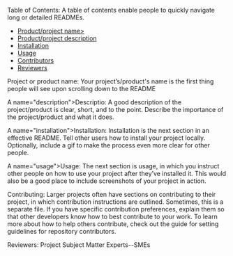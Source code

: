  
Table of Contents: A table of contents enable people to quickly navigate long or detailed READMEs.
<ul>
  <li><a href="#name">Product/project name></a></li>
  <li><a href="#description">Product/project description</a></li>
  <li><a href="#installation">Installation</a></li>
  <li><a href="#usage">Usage</a></li>
  <li><a href="contributors">Contributors</a></li>
  <li><a href="reviewers">Reviewers</a></li>
</ul>

<A name="name">Project or product name</A>: Your project’s/product's name is the first thing people will see upon scrolling down to the README

A name="description">Descriptio</A>: A good description of the project/product is clear, short, and to the point. Describe the importance of the project/product  and what it does.

A name="installation">Installation</a>: Installation is the next section in an effective README. Tell other users how to install your project locally. Optionally, include a gif to make the process even more clear for other people.

A name="usage">Usage</a>: The next section is usage, in which you instruct other people on how to use your project after they’ve installed it. This would also be a good place to include screenshots of your project in action.

<A name="contributors">Contributing</a>: Larger projects often have sections on contributing to their project, in which contribution instructions are outlined. Sometimes, this is a separate file. If you have specific contribution preferences, explain them so that other developers know how to best contribute to your work. To learn more about how to help others contribute, check out the guide for setting guidelines for repository contributors.

<A name="reviewers">Reviewers: Project Subject Matter Experts--SMEs</a>
</ul>
